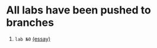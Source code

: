 # All labs have been pushed to branches
1. `lab №0` [(essay)](https://gitlab.se.ifmo.ru/284357/functional-programming/-/tree/master/lab-0)
